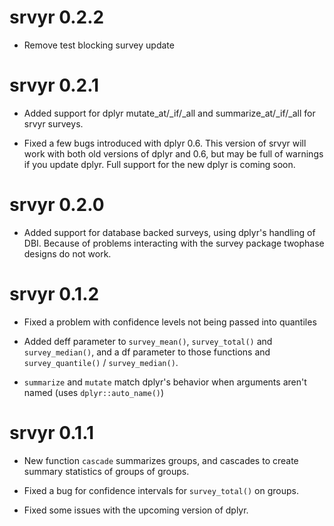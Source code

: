 # srvyr 0.2.2
* Remove test blocking survey update

# srvyr 0.2.1
* Added support for dplyr mutate_at/_if/_all and summarize_at/_if/_all for 
srvyr surveys.

* Fixed a few bugs introduced with dplyr 0.6. This version of srvyr will work
with both old versions of dplyr and 0.6, but may be full of warnings if you
update dplyr. Full support for the new dplyr is coming soon.

# srvyr 0.2.0
* Added support for database backed surveys, using dplyr's handling of
DBI. Because of problems interacting with the survey package twophase designs 
do not work. 

# srvyr 0.1.2
* Fixed a problem with confidence levels not being passed into quantiles

* Added deff parameter to `survey_mean()`, `survey_total()` and `survey_median()`, and 
  a df parameter to those functions and `survey_quantile()` / `survey_median()`.

* `summarize` and `mutate` match dplyr's behavior when arguments aren't named 
  (uses `dplyr::auto_name()`)

# srvyr 0.1.1

* New function `cascade` summarizes groups, and cascades to create
  summary statistics of groups of groups.

* Fixed a bug for confidence intervals for `survey_total()` on groups.

* Fixed some issues with the upcoming version of dplyr.
